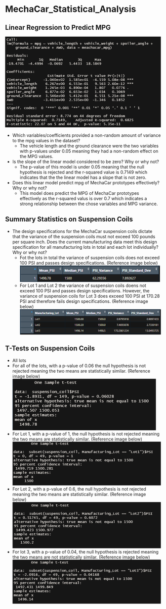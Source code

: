 # MechaCar_Statistical_Analysis

## Linear Regression to Predict MPG
![This is an image](https://github.com/smwhng/MechaCar_Statistical_Analysis/blob/main/Images/MPG_linear_regression.PNG) </br>
- Which variables/coefficients provided a non-random amount of variance to the mpg values in the dataset?
  - The vehicle length and the ground clearance were the two variables with p-values under 0.05 meaning they had a non-random effect on the MPG values.
- Is the slope of the linear model considered to be zero? Why or why not?
  - The p-value of this model is under 0.05 meaning that the null hypothesis is rejected and the r-squared value is 0.7149 which indicates that the the linear model has a slope that is not zero.
- Does this linear model predict mpg of MechaCar prototypes effectively? Why or why not?
  - This model does predict the MPG of MechaCar prototypes effectively as the r-squared valus is over 0.7 which indicates a strong relationship between the chose variables and MPG variance.

## Summary Statistics on Suspension Coils
- The design specifications for the MechaCar suspension coils dictate that the variance of the suspension coils must not exceed 100 pounds per square inch. Does the current manufacturing data meet this design specification for all manufacturing lots in total and each lot individually? Why or why not?
  - Fot the lots in total the variance of suspension coils does not exceed 100 PSI and passes design specifications. (Reference image below) <br/>
  ![This is an image](https://github.com/smwhng/MechaCar_Statistical_Analysis/blob/main/Images/Total_summary.PNG)
  - For Lot 1 and Lot 2 the variance of suspension coils doens not exceed 100 PSI and passes design specifications. However, the variance of suspension coils for Lot 3 does exceed 100 PSI at 170.28 PSI and therefore fails design specifications. (Reference image below) <br/>
  ![This is an image](https://github.com/smwhng/MechaCar_Statistical_Analysis/blob/main/Images/Lot_summary.PNG)
 
 ## T-Tests on Suspension Coils
 - All lots
  - For all of the lots, with a p-value of 0.06 the null hypothesis is not rejected meaning the two means are statistically similar. (Reference image below) <br/>
  ![This is an image](https://github.com/smwhng/MechaCar_Statistical_Analysis/blob/main/Images/Total_ttest.PNG)
  - For Lot 1, with a p-value of 1, the null hypothesis is not rejected meaning the two means are statistically similar. (Reference image below) <br/>
  ![This is an image](https://github.com/smwhng/MechaCar_Statistical_Analysis/blob/main/Images/lot1_ttest.PNG)
  - For Lot 2, with a p-value of 0.6, the null hypothesis is not rejected meaning the two means are statistically similar. (Reference image below) <br/>
  ![This is an image](https://github.com/smwhng/MechaCar_Statistical_Analysis/blob/main/Images/lot2_ttest.PNG)
  - For lot 3, with a p-value of 0.04, the null hypothesis is rejected meaning the two means are not statistically similar. (Reference image below) <br/>
  ![This is an image](https://github.com/smwhng/MechaCar_Statistical_Analysis/blob/main/Images/lot3_ttest.PNG)

